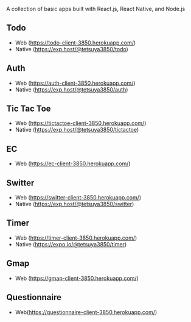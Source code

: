 A collection of basic apps built with React.js, React Native, and Node.js

## Todo

* Web (https://todo-client-3850.herokuapp.com/)
* Native (https://exp.host/@tetsuya3850/todo)

## Auth

* Web (https://auth-client-3850.herokuapp.com/)
* Native (https://exp.host/@tetsuya3850/auth)

## Tic Tac Toe

* Web (https://tictactoe-client-3850.herokuapp.com/)
* Native (https://exp.host/@tetsuya3850/tictactoe)

## EC

* Web (https://ec-client-3850.herokuapp.com/)

## Switter

* Web (https://switter-client-3850.herokuapp.com/)
* Native (https://exp.host/@tetsuya3850/switter)

## Timer

* Web (https://timer-client-3850.herokuapp.com/)
* Native (https://expo.io/@tetsuya3850/timer)

## Gmap

* Web (https://gmap-client-3850.herokuapp.com/)

## Questionnaire

* Web(https://questionnaire-client-3850.herokuapp.com/)

